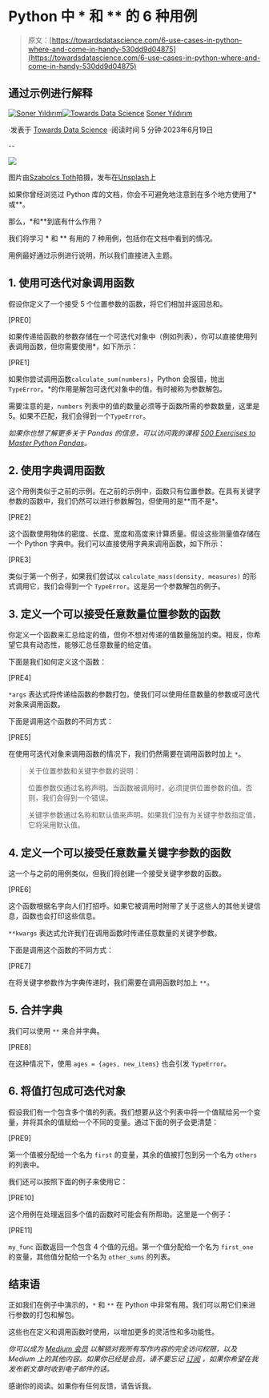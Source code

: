 # Python 中 * 和 ** 的 6 种用例

> 原文：[https://towardsdatascience.com/6-use-cases-in-python-where-and-come-in-handy-530dd9d04875](https://towardsdatascience.com/6-use-cases-in-python-where-and-come-in-handy-530dd9d04875)

## 通过示例进行解释

[](https://sonery.medium.com/?source=post_page-----530dd9d04875--------------------------------)[![Soner Yıldırım](../Images/c589572e9d1ee176cd4f5a0008173f1b.png)](https://sonery.medium.com/?source=post_page-----530dd9d04875--------------------------------)[](https://towardsdatascience.com/?source=post_page-----530dd9d04875--------------------------------)[![Towards Data Science](../Images/a6ff2676ffcc0c7aad8aaf1d79379785.png)](https://towardsdatascience.com/?source=post_page-----530dd9d04875--------------------------------) [Soner Yıldırım](https://sonery.medium.com/?source=post_page-----530dd9d04875--------------------------------)

·发表于 [Towards Data Science](https://towardsdatascience.com/?source=post_page-----530dd9d04875--------------------------------) ·阅读时间 5 分钟·2023年6月19日

--

![](../Images/bee7c0a318f34a43becb83b38cfb4d44.png)

图片由[Szabolcs Toth](https://unsplash.com/@szabolcs_taking_pictures?utm_source=unsplash&utm_medium=referral&utm_content=creditCopyText)拍摄，发布在[Unsplash](https://unsplash.com/photos/FYt8CIOosOw?utm_source=unsplash&utm_medium=referral&utm_content=creditCopyText)上

如果你曾经浏览过 Python 库的文档，你会不可避免地注意到在多个地方使用了*或**。

那么，*和**到底有什么作用？

我们将学习 * 和 ** 有用的 7 种用例，包括你在文档中看到的情况。

用例最好通过示例进行说明，所以我们直接进入主题。

## 1. 使用可迭代对象调用函数

假设你定义了一个接受 5 个位置参数的函数，将它们相加并返回总和。

[PRE0]

如果传递给函数的参数存储在一个可迭代对象中（例如列表），你可以直接使用列表调用函数，但你需要使用*，如下所示：

[PRE1]

如果你尝试调用函数`calculate_sum(numbers)`，Python 会报错，抛出`TypeError`。*的作用是解包可迭代对象中的值，有时被称为参数解包。

需要注意的是，`numbers` 列表中的值的数量必须等于函数所需的参数数量，这里是 5。如果不匹配，我们会得到一个`TypeError`。

*如果你也想了解更多关于 Pandas 的信息，可以访问我的课程* [*500 Exercises to Master Python Pandas*](https://www.udemy.com/course/500-exercises-to-master-python-pandas/learn/lecture/37842166#overview)*。*

## 2. 使用字典调用函数

这个用例类似于之前的示例。在之前的示例中，函数只有位置参数。在具有关键字参数的函数中，我们仍然可以进行参数解包，但使用的是**而不是*。

[PRE2]

这个函数使用物体的密度、长度、宽度和高度来计算质量。假设这些测量值存储在一个 Python 字典中。我们可以直接使用字典来调用函数，如下所示：

[PRE3]

类似于第一个例子，如果我们尝试以 `calculate_mass(density, measures)` 的形式调用它，我们会得到一个 `TypeError`。这是另一个参数解包的例子。

## 3\. 定义一个可以接受任意数量位置参数的函数

你定义一个函数来汇总给定的值，但你不想对传递的值数量施加约束。相反，你希望它具有动态性，能够汇总任意数量的给定值。

下面是我们如何定义这个函数：

[PRE4]

`*args` 表达式将传递给函数的参数打包，使我们可以使用任意数量的参数或可迭代对象来调用函数。

下面是调用这个函数的不同方式：

[PRE5]

在使用可迭代对象来调用函数的情况下，我们仍然需要在调用函数时加上 `*`。

> 关于位置参数和关键字参数的说明：
> 
> 位置参数仅通过名称声明。当函数被调用时，必须提供位置参数的值。否则，我们会得到一个错误。
> 
> 关键字参数通过名称和默认值来声明。如果我们没有为关键字参数指定值，它将采用默认值。

## 4\. 定义一个可以接受任意数量关键字参数的函数

这一个与之前的用例类似，但我们将创建一个接受关键字参数的函数。

[PRE6]

这个函数根据名字向人们打招呼。如果它被调用时附带了关于这些人的其他关键信息，函数也会打印这些信息。

`**kwargs` 表达式允许我们在调用函数时传递任意数量的关键字参数。

下面是调用这个函数的不同方式：

[PRE7]

在将关键字参数作为字典传递时，我们需要在调用函数时加上 `**`。

## 5\. 合并字典

我们可以使用 `**` 来合并字典。

[PRE8]

在这种情况下，使用 `ages = {ages, new_items}` 也会引发 `TypeError`。

## 6\. 将值打包成可迭代对象

假设我们有一个包含多个值的列表。我们想要从这个列表中将一个值赋给另一个变量，并将其余的值赋给一个不同的变量。通过下面的例子会更清楚：

[PRE9]

第一个值被分配给一个名为 `first` 的变量，其余的值被打包到另一个名为 `others` 的列表中。

我们还可以按照下面的例子来使用它：

[PRE10]

这个用例在处理返回多个值的函数时可能会有所帮助。这里是一个例子：

[PRE11]

`my_func` 函数返回一个包含 4 个值的元组。第一个值分配给一个名为 `first_one` 的变量，其他值分配给一个名为 `other_sums` 的列表。

## 结束语

正如我们在例子中演示的，`*` 和 `**` 在 Python 中非常有用。我们可以用它们来进行参数的打包和解包。

这些也在定义和调用函数时使用，以增加更多的灵活性和多功能性。

*你可以成为* [*Medium 会员*](https://sonery.medium.com/membership) *以解锁对我所有写作内容的完全访问权限，以及 Medium 上的其他内容。如果你已经是会员，请不要忘记* [*订阅*](https://sonery.medium.com/subscribe) *，如果你希望在我发布新文章时收到电子邮件的话。*

感谢你的阅读。如果你有任何反馈，请告诉我。
